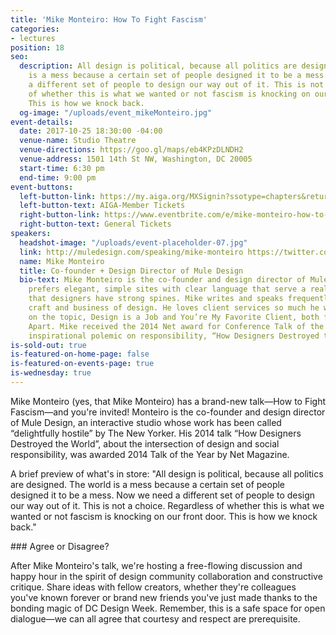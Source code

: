 ```yaml
---
title: 'Mike Monteiro: How To Fight Fascism'
categories:
- lectures
position: 18
seo:
  description: All design is political, because all politics are designed. The world
    is a mess because a certain set of people designed it to be a mess. Now we need
    a different set of people to design our way out of it. This is not a choice. Regardless
    of whether this is what we wanted or not fascism is knocking on our front door.
    This is how we knock back.
  og-image: "/uploads/event_mikeMonteiro.jpg"
event-details:
  date: 2017-10-25 18:30:00 -04:00
  venue-name: Studio Theatre
  venue-directions: https://goo.gl/maps/eb4KPzDLNDH2
  venue-address: 1501 14th St NW, Washington, DC 20005
  start-time: 6:30 pm
  end-time: 9:00 pm
event-buttons:
  left-button-link: https://my.aiga.org/MXSignin?ssotype=chapters&returnurl=https://dc.aiga.org/event/mike-monteiro-fight-fascism/?redirect_source=
  left-button-text: AIGA-Member Tickets
  right-button-link: https://www.eventbrite.com/e/mike-monteiro-how-to-fight-fascism-tickets-38418940084
  right-button-text: General Tickets
speakers:
  headshot-image: "/uploads/event-placeholder-07.jpg"
  link: http://muledesign.com/speaking/mike-monteiro https://twitter.com/monteiro
  name: Mike Monteiro
  title: Co-founder + Design Director of Mule Design
  bio-text: Mike Monteiro is the co-founder and design director of Mule Design. He
    prefers elegant, simple sites with clear language that serve a real need. He prefers
    that designers have strong spines. Mike writes and speaks frequently about the
    craft and business of design. He loves client services so much he wrote two books
    on the topic, Design is a Job and You’re My Favorite Client, both from A Book
    Apart. Mike received the 2014 Net award for Conference Talk of the Year for his
    inspirational polemic on responsibility, “How Designers Destroyed the World.”
is-sold-out: true
is-featured-on-home-page: false
is-featured-on-events-page: true
is-wednesday: true
---
```


Mike Monteiro (yes, that Mike Monteiro) has a brand-new talk—How to Fight Fascism—and you're invited! Monteiro is the co-founder and design director of Mule Design, an interactive studio whose work has been called “delightfully hostile” by The New Yorker. His 2014 talk “How Designers Destroyed the World”, about the intersection of design and social responsibility, was awarded 2014 Talk of the Year by Net Magazine.

A brief preview of what's in store:
"All design is political, because all politics are designed. The world is a mess because a certain set of people designed it to be a mess. Now we need a different set of people to design our way out of it. This is not a choice. Regardless of whether this is what we wanted or not fascism is knocking on our front door. This is how we knock back."

\### Agree or Disagree?

After Mike Monteiro's talk, we're hosting a free-flowing discussion and happy hour in the spirit of design community collaboration and constructive critique. Share ideas with fellow creators, whether they're colleagues you've known forever or brand new friends you've just made thanks to the bonding magic of DC Design Week. Remember, this is a safe space for open dialogue—we can all agree that courtesy and respect are prerequisite.